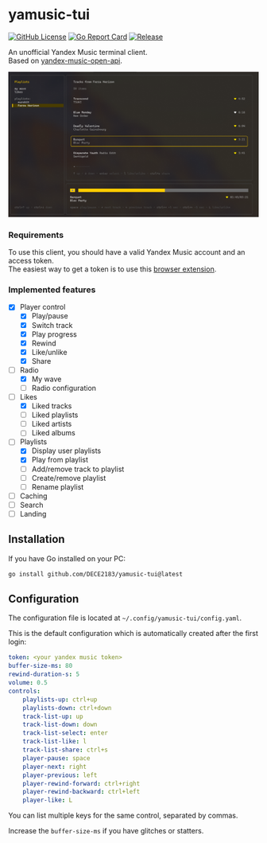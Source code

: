 
# yamusic-tui

[![GitHub License](https://img.shields.io/github/license/dece2183/yamusic-tui)](https://github.com/DECE2183/yamusic-tui/blob/main/LICENSE)
[![Go Report Card](https://goreportcard.com/badge/github.com/dece2183/yamusic-tui)](https://goreportcard.com/report/github.com/dece2183/yamusic-tui)
[![Release](https://img.shields.io/github/v/release/dece2183/yamusic-tui)](https://github.com/dece2183/yamusic-tui/releases)

An unofficial Yandex Music terminal client.<br>
Based on [yandex-music-open-api](https://github.com/acherkashin/yandex-music-open-api).

![screenshot](.assets/screenshot.png)

### Requirements

To use this client, you should have a valid Yandex Music account and an access token.<br>
The easiest way to get a token is to use this
[browser extension](https://github.com/MarshalX/yandex-music-token/tree/main/browser-extension).

### Implemented features

 - [x] Player control
    - [x] Play/pause
    - [x] Switch track
    - [x] Play progress
    - [x] Rewind
    - [x] Like/unlike
    - [x] Share
 - [ ] Radio
    - [x] My wave
    - [ ] Radio configuration
 - [ ] Likes
    - [x] Liked tracks
    - [ ] Liked playlists
    - [ ] Liked artists
    - [ ] Liked albums
 - [ ] Playlists
    - [x] Display user playlists
    - [x] Play from playlist
    - [ ] Add/remove track to playlist
    - [ ] Create/remove playlist
    - [ ] Rename playlist
 - [ ] Caching
 - [ ] Search
 - [ ] Landing

## Installation

If you have Go installed on your PC:

```bash
go install github.com/DECE2183/yamusic-tui@latest
```

## Configuration

The configuration file is located at `~/.config/yamusic-tui/config.yaml`.

This is the default configuration which is automatically created after the first login:

```yaml
token: <your yandex music token>
buffer-size-ms: 80
rewind-duration-s: 5
volume: 0.5
controls:
    playlists-up: ctrl+up
    playlists-down: ctrl+down
    track-list-up: up
    track-list-down: down
    track-list-select: enter
    track-list-like: l
    track-list-share: ctrl+s
    player-pause: space
    player-next: right
    player-previous: left
    player-rewind-forward: ctrl+right
    player-rewind-backward: ctrl+left
    player-like: L
```

You can list multiple keys for the same control, separated by commas.

Increase the `buffer-size-ms` if you have glitches or statters.
